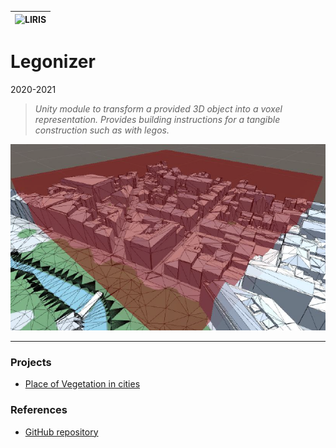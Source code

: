 |![LIRIS](/partners/logo_liris_100.png#center)|
|---|

# Legonizer
2020-2021

>*Unity module to transform a provided 3D object into a voxel representation. Provides building instructions for a tangible construction such as with legos.*

![illustration](legonizer/capture.png)

***

### Projects 
* [Place of Vegetation in cities](/projects/place-vegetation-cities)

### References
* [GitHub repository](https://github.com/VCityTeam/UD-Legonizer)


